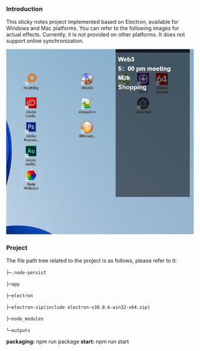 ### Introduction

This sticky notes project implemented based on Electron, available for Windows and Mac platforms. You can refer to the following images for actual effects. Currently, it is not provided on other platforms. It does not support online synchronization.

![pic](https://github.com/sunghar/stickyNoteLite/blob/main/img/img.png)

### Project

The file path tree related to the project is as follows, please refer to it:



`├─.node-persist`

`├─app`

`├─electron`

`├─electron-zip(include electron-v30.0.6-win32-x64.zip)`

`├─node_modules`

`└─outputs`




**packaging:** 		npm run package
**start:** 				npm run start


